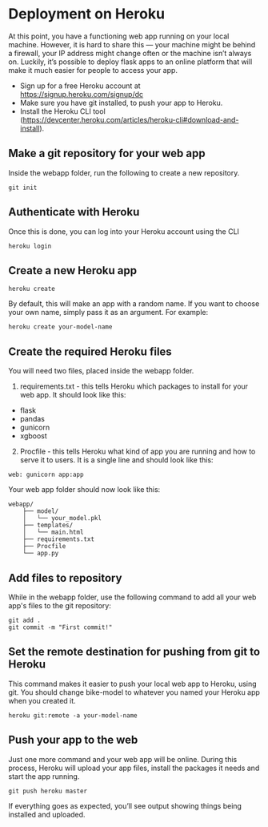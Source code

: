 # Deployment on Heroku

At this point, you have a functioning web app running on your local machine. However, it is hard to share this — your machine might be behind a firewall, your IP address might change often or the machine isn’t always on. Luckily, it’s possible to deploy flask apps to an online platform that will make it much easier for people to access your app.

* Sign up for a free Heroku account at https://signup.heroku.com/signup/dc
* Make sure you have git installed, to push your app to Heroku.
* Install the Heroku CLI tool (https://devcenter.heroku.com/articles/heroku-cli#download-and-install).

## Make a git repository for your web app
Inside the webapp folder, run the following to create a new repository.
```
git init
```

## Authenticate with Heroku
Once this is done, you can log into your Heroku account using the CLI
```
heroku login
```

## Create a new Heroku app
```
heroku create
```

By default, this will make an app with a random name. If you want to choose your own name, simply pass it as an argument. For example:
```
heroku create your-model-name
```

## Create the required Heroku files
You will need two files, placed inside the webapp folder.

1. requirements.txt - this tells Heroku which packages to install for your web app. It should look like this:
- flask
- pandas
- gunicorn
- xgboost

2. Procfile - this tells Heroku what kind of app you are running and how to serve it to users. It is a single line and should look like this:
```
web: gunicorn app:app
```
Your web app folder should now look like this:
```
webapp/
    ├── model/
    │   └── your_model.pkl
    ├── templates/
    │   └── main.html
    ├── requirements.txt
    ├── Procfile
    └── app.py
```

## Add files to repository
While in the webapp folder, use the following command to add all your web app's files to the git repository:
```
git add .
git commit -m "First commit!"
```

## Set the remote destination for pushing from git to Heroku

This command makes it easier to push your local web app to Heroku, using git. You should change bike-model to whatever you named your Heroku app when you created it.

```
heroku git:remote -a your-model-name
```

## Push your app to the web

Just one more command and your web app will be online. During this process, Heroku will upload your app files, install the packages it needs and start the app running.

```
git push heroku master
```

If everything goes as expected, you’ll see output showing things being installed and uploaded.
